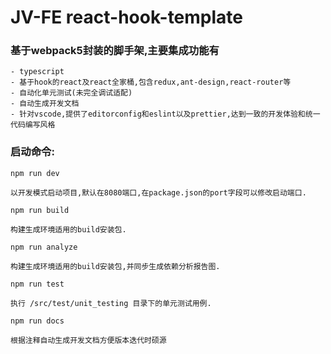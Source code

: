 # JV-FE react-hook-template


### 基于webpack5封装的脚手架,主要集成功能有

    - typescript
    - 基于hook的react及react全家桶,包含redux,ant-design,react-router等
    - 自动化单元测试(未完全调试适配)
    - 自动生成开发文档
    - 针对vscode,提供了editorconfig和eslint以及prettier,达到一致的开发体验和统一代码编写风格


### 启动命令:
`npm run dev`
   
    以开发模式启动项目,默认在8080端口,在package.json的port字段可以修改启动端口.

`npm run build`

    构建生成环境适用的build安装包.

`npm run analyze`

    构建生成环境适用的build安装包,并同步生成依赖分析报告图.

`npm run test`
    
    执行 /src/test/unit_testing 目录下的单元测试用例.

`npm run docs`

    根据注释自动生成开发文档方便版本迭代时硕源



